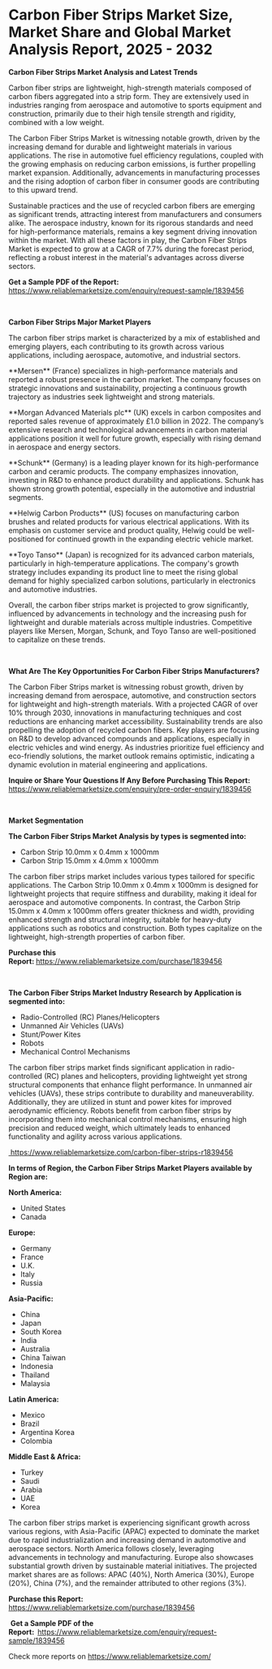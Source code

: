 <p><h1>Carbon Fiber Strips Market Size, Market Share and Global Market Analysis Report, 2025 - 2032</h1></p><p><strong>Carbon Fiber Strips Market Analysis and Latest Trends</strong></p>
<p><p>Carbon fiber strips are lightweight, high-strength materials composed of carbon fibers aggregated into a strip form. They are extensively used in industries ranging from aerospace and automotive to sports equipment and construction, primarily due to their high tensile strength and rigidity, combined with a low weight. </p><p>The Carbon Fiber Strips Market is witnessing notable growth, driven by the increasing demand for durable and lightweight materials in various applications. The rise in automotive fuel efficiency regulations, coupled with the growing emphasis on reducing carbon emissions, is further propelling market expansion. Additionally, advancements in manufacturing processes and the rising adoption of carbon fiber in consumer goods are contributing to this upward trend.</p><p>Sustainable practices and the use of recycled carbon fibers are emerging as significant trends, attracting interest from manufacturers and consumers alike. The aerospace industry, known for its rigorous standards and need for high-performance materials, remains a key segment driving innovation within the market. With all these factors in play, the Carbon Fiber Strips Market is expected to grow at a CAGR of 7.7% during the forecast period, reflecting a robust interest in the material's advantages across diverse sectors.</p></p>
<p><strong>Get a Sample PDF of the Report:&nbsp;</strong> <a href="https://www.reliablemarketsize.com/enquiry/request-sample/1839456?utm_campaign=3254&utm_medium=2&utm_source=Github&utm_content=ia&utm_term=01042025&utm_id=carbon-fiber-strips">https://www.reliablemarketsize.com/enquiry/request-sample/1839456</a></p>
<p>&nbsp;</p>
<p><strong>Carbon Fiber Strips Major Market Players</strong></p>
<p><p>The carbon fiber strips market is characterized by a mix of established and emerging players, each contributing to its growth across various applications, including aerospace, automotive, and industrial sectors. </p><p>**Mersen** (France) specializes in high-performance materials and reported a robust presence in the carbon market. The company focuses on strategic innovations and sustainability, projecting a continuous growth trajectory as industries seek lightweight and strong materials.</p><p>**Morgan Advanced Materials plc** (UK) excels in carbon composites and reported sales revenue of approximately £1.0 billion in 2022. The company’s extensive research and technological advancements in carbon material applications position it well for future growth, especially with rising demand in aerospace and energy sectors.</p><p>**Schunk** (Germany) is a leading player known for its high-performance carbon and ceramic products. The company emphasizes innovation, investing in R&D to enhance product durability and applications. Schunk has shown strong growth potential, especially in the automotive and industrial segments.</p><p>**Helwig Carbon Products** (US) focuses on manufacturing carbon brushes and related products for various electrical applications. With its emphasis on customer service and product quality, Helwig could be well-positioned for continued growth in the expanding electric vehicle market.</p><p>**Toyo Tanso** (Japan) is recognized for its advanced carbon materials, particularly in high-temperature applications. The company's growth strategy includes expanding its product line to meet the rising global demand for highly specialized carbon solutions, particularly in electronics and automotive industries.</p><p>Overall, the carbon fiber strips market is projected to grow significantly, influenced by advancements in technology and the increasing push for lightweight and durable materials across multiple industries. Competitive players like Mersen, Morgan, Schunk, and Toyo Tanso are well-positioned to capitalize on these trends.</p></p>
<p>&nbsp;</p>
<p><strong>What Are The Key Opportunities For Carbon Fiber Strips Manufacturers?</strong></p>
<p><p>The Carbon Fiber Strips market is witnessing robust growth, driven by increasing demand from aerospace, automotive, and construction sectors for lightweight and high-strength materials. With a projected CAGR of over 10% through 2030, innovations in manufacturing techniques and cost reductions are enhancing market accessibility. Sustainability trends are also propelling the adoption of recycled carbon fibers. Key players are focusing on R&D to develop advanced compounds and applications, especially in electric vehicles and wind energy. As industries prioritize fuel efficiency and eco-friendly solutions, the market outlook remains optimistic, indicating a dynamic evolution in material engineering and applications.</p></p>
<p><strong>Inquire or Share Your Questions If Any Before Purchasing This Report:</strong> <a href="https://www.reliablemarketsize.com/enquiry/pre-order-enquiry/1839456?utm_campaign=3254&utm_medium=2&utm_source=Github&utm_content=ia&utm_term=01042025&utm_id=carbon-fiber-strips">https://www.reliablemarketsize.com/enquiry/pre-order-enquiry/1839456</a></p>
<p>&nbsp;</p>
<p><strong>Market Segmentation</strong></p>
<p><strong>The Carbon Fiber Strips Market Analysis by types is segmented into:</strong></p>
<p><ul><li>Carbon Strip 10.0mm x 0.4mm x 1000mm</li><li>Carbon Strip 15.0mm x 4.0mm x 1000mm</li></ul></p>
<p><p>The carbon fiber strips market includes various types tailored for specific applications. The Carbon Strip 10.0mm x 0.4mm x 1000mm is designed for lightweight projects that require stiffness and durability, making it ideal for aerospace and automotive components. In contrast, the Carbon Strip 15.0mm x 4.0mm x 1000mm offers greater thickness and width, providing enhanced strength and structural integrity, suitable for heavy-duty applications such as robotics and construction. Both types capitalize on the lightweight, high-strength properties of carbon fiber.</p></p>
<p><strong>Purchase this Report:&nbsp;</strong><a href="https://www.reliablemarketsize.com/purchase/1839456?utm_campaign=3254&utm_medium=2&utm_source=Github&utm_content=ia&utm_term=01042025&utm_id=carbon-fiber-strips">https://www.reliablemarketsize.com/purchase/1839456</a></p>
<p>&nbsp;</p>
<p><strong>The Carbon Fiber Strips Market Industry Research by Application is segmented into:</strong></p>
<p><ul><li>Radio-Controlled (RC) Planes/Helicopters</li><li>Unmanned Air Vehicles (UAVs)</li><li>Stunt/Power Kites</li><li>Robots</li><li>Mechanical Control Mechanisms</li></ul></p>
<p><p>The carbon fiber strips market finds significant application in radio-controlled (RC) planes and helicopters, providing lightweight yet strong structural components that enhance flight performance. In unmanned air vehicles (UAVs), these strips contribute to durability and maneuverability. Additionally, they are utilized in stunt and power kites for improved aerodynamic efficiency. Robots benefit from carbon fiber strips by incorporating them into mechanical control mechanisms, ensuring high precision and reduced weight, which ultimately leads to enhanced functionality and agility across various applications.</p></p>
<p><a href="https://www.reliablemarketsize.com/carbon-fiber-strips-r1839456?utm_campaign=3254&utm_medium=2&utm_source=Github&utm_content=ia&utm_term=01042025&utm_id=carbon-fiber-strips">&nbsp;https://www.reliablemarketsize.com/carbon-fiber-strips-r1839456</a></p>
<p><strong>In terms of Region, the Carbon Fiber Strips Market Players available by Region are:</strong></p>
<p>
    <p> <strong> North America: </strong>
        <ul>
            <li>United States</li>
            <li>Canada</li>
        </ul>
        </p> 
    <p> <strong> Europe: </strong>
        <ul>
            <li>Germany</li>
            <li>France</li>
            <li>U.K.</li>
            <li>Italy</li>
            <li>Russia</li>
        </ul>
        </p> 
    <p> <strong> Asia-Pacific: </strong>
        <ul>
            <li>China</li>
            <li>Japan</li>
            <li>South Korea</li>
            <li>India</li>
            <li>Australia</li>
            <li>China Taiwan</li>
            <li>Indonesia</li>
            <li>Thailand</li>
            <li>Malaysia</li>
        </ul>
        </p> 
    <p> <strong> Latin America: </strong>
        <ul>
            <li>Mexico</li>
            <li>Brazil</li>
            <li>Argentina Korea</li>
            <li>Colombia</li>
        </ul>
        </p> 
    <p> <strong> Middle East & Africa: </strong>
        <ul>
            <li>Turkey</li>
            <li>Saudi</li>
            <li>Arabia</li>
            <li>UAE</li>
            <li>Korea</li>
        </ul>
    </p>
    </p>
<p><p>The carbon fiber strips market is experiencing significant growth across various regions, with Asia-Pacific (APAC) expected to dominate the market due to rapid industrialization and increasing demand in automotive and aerospace sectors. North America follows closely, leveraging advancements in technology and manufacturing. Europe also showcases substantial growth driven by sustainable material initiatives. The projected market shares are as follows: APAC (40%), North America (30%), Europe (20%), China (7%), and the remainder attributed to other regions (3%).</p></p>
<p><strong>Purchase this Report: </strong><a href="https://www.reliablemarketsize.com/purchase/1839456?utm_campaign=3254&utm_medium=2&utm_source=Github&utm_content=ia&utm_term=01042025&utm_id=carbon-fiber-strips">https://www.reliablemarketsize.com/purchase/1839456</a></p>
<p>&nbsp;<strong>Get a Sample PDF of the Report:&nbsp;&nbsp;</strong><a href="https://www.reliablemarketsize.com/enquiry/request-sample/1839456?utm_campaign=3254&utm_medium=2&utm_source=Github&utm_content=ia&utm_term=01042025&utm_id=carbon-fiber-strips">https://www.reliablemarketsize.com/enquiry/request-sample/1839456</a></p>
<p><strong></strong></p>
<p>Check more reports on <a href="https://www.reliablemarketsize.com/?utm_campaign=3254&utm_medium=2&utm_source=Github&utm_content=ia&utm_term=01042025&utm_id=carbon-fiber-strips">https://www.reliablemarketsize.com/</a></p>